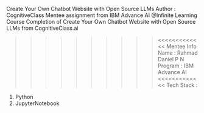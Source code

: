 Create Your Own Chatbot Website with Open Source LLMs
Author : CognitiveClass
Mentee assignment from IBM Advance AI @Infinite Learning Course Completion of Create Your Own Chatbot Website with Open Source LLMs from CognitiveClass.ai
>>>>>>>>>><<<<<<<<<<<<<
Mentee Info
Name : Rahmad Daniel P N
Program : IBM Advance AI
>>>>>>>>>><<<<<<<<<<<<<
Tech Stack :
1. Python
2. JupyterNotebook
